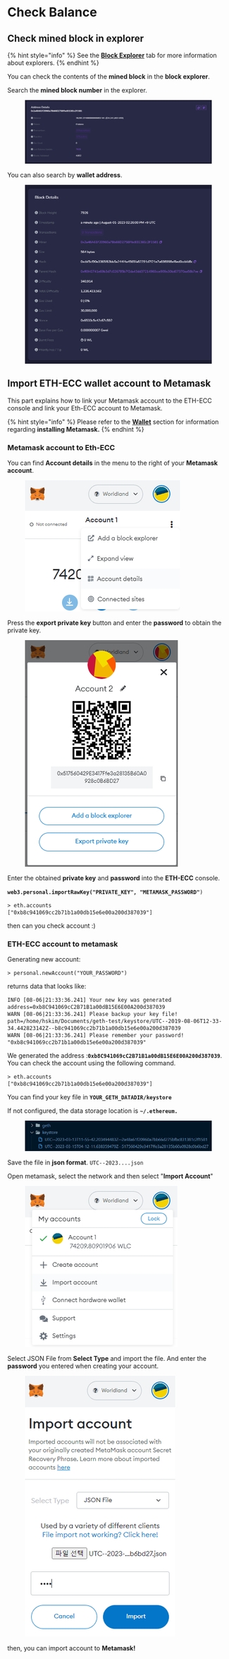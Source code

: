 # Check Balance

## **Check mined block in explorer**

{% hint style="info" %}
See the [**Block Explorer**](../../user/i/block-explorer.md) tab for more information about explorers.
{% endhint %}

You can check the contents of the **mined block** in the **block explorer**.

Search the **mined block number** in the explorer.

<figure><img src="https://raw.githubusercontent.com/cryptoecc/WorldlLand-Docs/master/.gitbook/assets/scan_1.png" alt=""><figcaption></figcaption></figure>

You can also search by **wallet address**.

<figure><img src="https://raw.githubusercontent.com/cryptoecc/WorldlLand-Docs/master/.gitbook/assets/scan_2.png" alt=""><figcaption></figcaption></figure>

## Import ETH-ECC wallet account to Metamask

This part explains how to link your Metamask account to the ETH-ECC console and link your Eth-ECC account to Metamask.

{% hint style="info" %}
Please refer to the [**Wallet**](../../user/i/wallet.md) section for information regarding **installing Metamask.**
{% endhint %}

### Metamask account  to Eth-ECC

You can find **Account details** in the menu to the right of your **Metamask account**.

<figure><img src="../../.gitbook/assets/account_details.png" alt=""><figcaption></figcaption></figure>

Press the **export private key** button and enter the **password** to obtain the private key.

<figure><img src="../../.gitbook/assets/export_private_key.png" alt=""><figcaption></figcaption></figure>

Enter the obtained **private key** and **password** into the **ETH-ECC** console.

**`web3.personal.importRawKey("PRIVATE_KEY", "METAMASK_PASSWORD"`**`)`

```
> eth.accounts
["0xb8c941069cc2b71b1a00db15e6e00a200d387039"]
```

then can you check account :)

### ETH-ECC account to metamask

Generating new account:

```
> personal.newAccount("YOUR_PASSWORD")
```

returns data that looks like:

```
INFO [08-06|21:33:36.241] Your new key was generated               address=0xb8C941069cC2B71B1a00dB15E6E00A200d387039
WARN [08-06|21:33:36.241] Please backup your key file!             path=/home/hskim/Documents/geth-test/keystore/UTC--2019-08-06T12-33-34.442823142Z--b8c941069cc2b71b1a00db15e6e00a200d387039
WARN [08-06|21:33:36.241] Please remember your password! 
"0xb8c941069cc2b71b1a00db15e6e00a200d387039"
```

We generated the address :**`0xb8C941069cC2B71B1a00dB15E6E00A200d387039`**. You can check the account using the following command.

```
> eth.accounts
["0xb8c941069cc2b71b1a00db15e6e00a200d387039"]
```



You can find your key file in **`YOUR_GETH_DATADIR/keystore`**

If not configured, the data storage location is **`~/.ethereum.`**

<figure><img src="https://raw.githubusercontent.com/cryptoecc/WorldlLand-Docs/master/.gitbook/assets/UTCFILE.png" alt=""><figcaption></figcaption></figure>

Save the file in **json format**. `UTC--2023....json`

Open metamask, select the network and then select "**Import Account**"

<figure><img src="https://raw.githubusercontent.com/cryptoecc/WorldlLand-Docs/master/.gitbook/assets/import%20account.png" alt=""><figcaption></figcaption></figure>

Select JSON File from **Select Type** and import the file. And enter the **password** you entered when creating your account.

<figure><img src="../../.gitbook/assets/import_json.png" alt=""><figcaption></figcaption></figure>

then, you can import account to **Metamask!**



